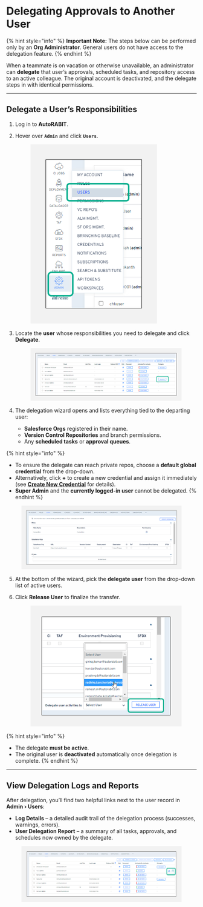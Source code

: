 # Delegating Approvals to Another User

{% hint style="info" %}
**Important Note:** The steps below can be performed only by an **Org Administrator**. General users do not have access to the delegation feature.&#x20;
{% endhint %}

When a teammate is on vacation or otherwise unavailable, an administrator can **delegate** that user’s approvals, scheduled tasks, and repository access to an active colleague. The original account is deactivated, and the delegate steps in with identical permissions.

***

## Delegate a User’s Responsibilities

1. Log in to **AutoRABIT**.
2.  Hover over **`Admin`** and click **`Users`**.

    <figure><img src="../../../../.gitbook/assets/image (639).png" alt="Admin › Users option in the navigation menu"><figcaption></figcaption></figure>
3.  Locate the **user** whose responsibilities you need to delegate and click **Delegate**.

    <figure><img src="../../../../.gitbook/assets/image (640).png" alt="Delegate button in the Users list"><figcaption></figcaption></figure>
4. The delegation wizard opens and lists everything tied to the departing user:
   * **Salesforce Orgs** registered in their name.
   * **Version Control Repositories** and branch permissions.
   * Any **scheduled tasks** or **approval queues**.

{% hint style="info" %}
* To ensure the delegate can reach private repos, choose a **default global credential** from the drop-down.
* Alternatively, click **+** to create a new credential and assign it immediately (see [**Create New Credential**](../../troubleshoot/how-tos/create-users-credentials.md) for details).
* **Super Admin** and the **currently logged-in user** cannot be delegated.
{% endhint %}

<figure><img src="../../../../.gitbook/assets/image (641).png" alt="Delegation wizard showing tabs for Salesforce Orgs and Version Control Repositories"><figcaption></figcaption></figure>

5. At the bottom of the wizard, pick the **delegate user** from the drop-down list of active users.
6.  Click **Release User** to finalize the transfer.

    <figure><img src="../../../../.gitbook/assets/image (642).png" alt="Release User confirmation dialog" width="408"><figcaption></figcaption></figure>

{% hint style="info" %}
* The delegate **must be active**.
* The original user is **deactivated** automatically once delegation is complete.
{% endhint %}

***

## View Delegation Logs and Reports

After delegation, you’ll find two helpful links next to the user record in **Admin › Users**:

* **Log Details** – a detailed audit trail of the delegation process (successes, warnings, errors).
* **User Delegation Report** – a summary of all tasks, approvals, and schedules now owned by the delegate.

<figure><img src="../../../../.gitbook/assets/image (643).png" alt="Users list with Log Details and User Delegation Report icons"><figcaption></figcaption></figure>
